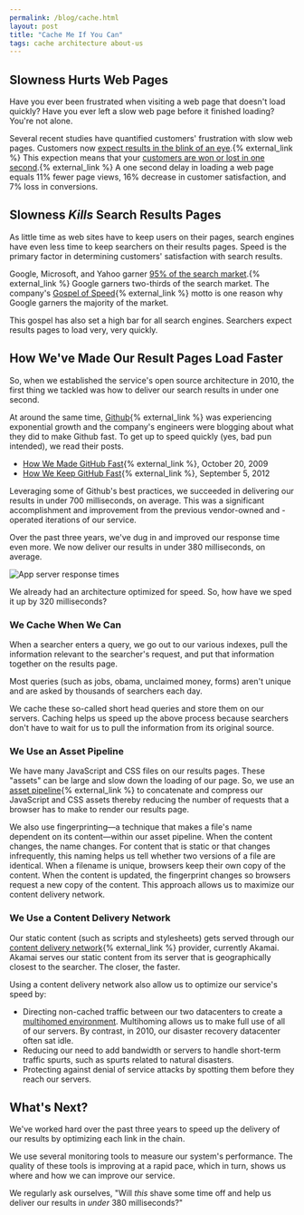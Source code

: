 ```yaml
---
permalink: /blog/cache.html
layout: post
title: "Cache Me If You Can"
tags: cache architecture about-us
---
```


## Slowness Hurts Web Pages

Have you ever been frustrated when visiting a web page that doesn't load quickly? Have you ever left a slow web page before it finished loading? You're not alone.

Several recent studies have quantified customers' frustration with slow web pages. Customers now  [expect results in the blink of an eye](http://www.nytimes.com/2012/03/01/technology/impatient-web-users-flee-slow-loading-sites.html).{% external_link %} This expection means that your [customers are won or lost in one second](http://www.aberdeen.com/Aberdeen-Library/5136/RA-performance-web-application.aspx).{% external_link %} A one second delay in loading a web page equals 11% fewer page views, 16% decrease in customer satisfaction, and 7% loss in conversions.

## Slowness *Kills* Search Results Pages

As little time as web sites have to keep users on their pages, search engines have even less time to keep searchers on their results pages. Speed is the primary factor in determining customers' satisfaction with search results.

Google, Microsoft, and Yahoo garner [95% of the search market](http://www.comscore.com/Insights/Press_Releases/2013/11/comScore_Releases_October_2013_US_Search_Engine_Rankings).{% external_link %} Google garners two-thirds of the search market. The company's [Gospel of Speed](https://www.google.com/search?q=Google+Gospel+of+Speed){% external_link %} motto is one reason why Google garners the majority of the market.

This gospel has also set a high bar for all search engines. Searchers expect results pages to load very, very quickly.

## How We've Made Our Result Pages Load Faster

So, when we established the service's open source architecture in 2010, the first thing we tackled was how to deliver our search results in under one second.

At around the same time, [Github](http://www.github.com){% external_link %} was experiencing exponential growth and the company's engineers were blogging about what they did to make Github fast. To get up to speed quickly (yes, bad pun intended), we read their posts.

* [How We Made GitHub Fast](https://github.com/blog/530-how-we-made-github-fast){% external_link %}, October 20, 2009
* [How We Keep GitHub Fast](https://github.com/blog/1252-how-we-keep-github-fast){% external_link %}, September 5, 2012

Leveraging some of Github's best practices, we succeeded in delivering our results in under 700 milliseconds, on average. This was a significant accomplishment and improvement from the previous vendor-owned and -operated iterations of our service.

Over the past three years, we've dug in and improved our response time even more. We now deliver our results in under 380 milliseconds, on average.

![App server response times](https://9fddeb862c037f6d2190-f1564c64756a8cfee25b6b19953b1d23.ssl.cf2.rackcdn.com/serp_reponse_times.png "App server response times")

We already had an architecture optimized for speed. So, how have we sped it up by 320 milliseconds?

### We Cache When We Can

When a searcher enters a query, we go out to our various indexes, pull the information relevant to the searcher's request, and put that information together on the results page.

Most queries (such as jobs, obama, unclaimed money, forms) aren't unique and are asked by thousands of searchers each day.

We cache these so-called short head queries and store them on our servers. Caching helps us speed up the above process because searchers don't have to wait for us to pull the information from its original source.

### We Use an Asset Pipeline

We have many JavaScript and CSS files on our results pages. These "assets" can be large and slow down the loading of our page. So, we use an [asset pipeline](http://guides.rubyonrails.org/asset_pipeline.html){% external_link %} to concatenate and compress our JavaScript and CSS assets thereby reducing the number of requests that a browser has to make to render our results page.

We also use fingerprinting&mdash;a technique that makes a file's name dependent on its content&mdash;within our asset pipeline. When the content changes, the name changes. For content that is static or that changes infrequently, this naming helps us tell whether two versions of a file are identical. When a filename is unique, browsers keep their own copy of the content. When the content is updated, the fingerprint changes so browsers request a new copy of the content. This approach allows us to maximize our content delivery network.

### We Use a Content Delivery Network

Our static content (such as scripts and stylesheets) gets served through our [content delivery network](http://www.webopedia.com/TERM/C/CDN.html){% external_link %} provider, currently Akamai. Akamai serves our static content from its server that is geographically closest to the searcher. The closer, the faster.

Using a content delivery network also allow us to optimize our service's speed by:

* Directing non-cached traffic between our two datacenters to create a [multihomed environment](/releases/2012-10-19.html). Multihoming allows us to make full use of all of our servers. By contrast, in 2010, our disaster recovery datacenter often sat idle.
* Reducing our need to add bandwidth or servers to handle short-term traffic spurts, such as spurts related to natural disasters.
* Protecting against denial of service attacks by spotting them before they reach our servers.

## What's Next?

We've worked hard over the past three years to speed up the delivery of our results by optimizing each link in the chain.

We use several monitoring tools to measure our system's performance. The quality of these tools is improving at a rapid pace, which in turn, shows us where and how we can improve our service.

We regularly ask ourselves, "Will *this* shave some time off and help us deliver our results in *under* 380 milliseconds?"
